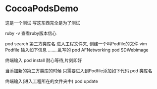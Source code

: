 CocoaPodsDemo
=============

这是一个测试
写这东西完全是为了测试

ruby -v 查看ruby版本信心





pod search 第三方类库名
进入工程文件夹, 创建一个叫Podfile的文件
vim Podfile
输入如下信息
........乱写的
pod AFNetworking
pod SDWebimage

终端输入
pod install
耐心等待,片刻即好

当添加新的第三方类库的时候
只需要进入到Podfile添加如下代码
pod 类库名

终端输入(进入工程所在的文件夹中)
pod update
